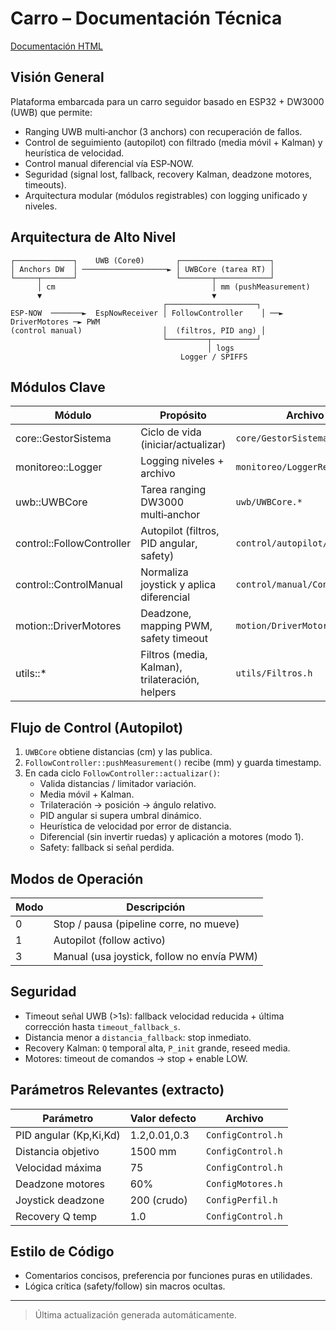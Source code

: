<!-- README principal se sincroniza con docs/index.md -->



# Carro – Documentación Técnica

 [Documentación HTML](Carro/docs/build/html/index.html)

## Visión General
Plataforma embarcada para un carro seguidor basado en ESP32 + DW3000 (UWB) que permite:
- Ranging UWB multi‑anchor (3 anchors) con recuperación de fallos.
- Control de seguimiento (autopilot) con filtrado (media móvil + Kalman) y heurística de velocidad.
- Control manual diferencial vía ESP‑NOW.
- Seguridad (signal lost, fallback, recovery Kalman, deadzone motores, timeouts).
- Arquitectura modular (módulos registrables) con logging unificado y niveles.

## Arquitectura de Alto Nivel
```text
┌─────────────┐    UWB (Core0)       ┌────────────────────┐
│ Anchors DW  │ ───────────────────► │ UWBCore (tarea RT) │
└─────┬───────┘                      └───────┬────────────┘
      │ cm                                   │ mm (pushMeasurement)
      ▼                                      ▼
                                  ┌────────────────────┐
ESP-NOW  ───────►  EspNowReceiver │ FollowController    │ ──► DriverMotores ─► PWM
(control manual)                  │  (filtros, PID ang) │
                                  └─────────┬──────────┘
                                            │ logs
                                      Logger / SPIFFS
```

## Módulos Clave
| Módulo | Propósito | Archivo principal |
|--------|-----------|-------------------|
| core::GestorSistema | Ciclo de vida (iniciar/actualizar) | `core/GestorSistema.*` |
| monitoreo::Logger | Logging niveles + archivo | `monitoreo/LoggerReinicios.*` |
| uwb::UWBCore | Tarea ranging DW3000 multi‑anchor | `uwb/UWBCore.*` |
| control::FollowController | Autopilot (filtros, PID angular, safety) | `control/autopilot/FollowController.*` |
| control::ControlManual | Normaliza joystick y aplica diferencial | `control/manual/ControlManual.*` |
| motion::DriverMotores | Deadzone, mapping PWM, safety timeout | `motion/DriverMotores.*` |
| utils::* | Filtros (media, Kalman), trilateración, helpers | `utils/Filtros.h` |

## Flujo de Control (Autopilot)
1. `UWBCore` obtiene distancias (cm) y las publica.
2. `FollowController::pushMeasurement()` recibe (mm) y guarda timestamp.
3. En cada ciclo `FollowController::actualizar()`:
   - Valida distancias / limitador variación.
   - Media móvil + Kalman.
   - Trilateración -> posición -> ángulo relativo.
   - PID angular si supera umbral dinámico.
   - Heurística de velocidad por error de distancia.
   - Diferencial (sin invertir ruedas) y aplicación a motores (modo 1).
   - Safety: fallback si señal perdida.

## Modos de Operación
| Modo | Descripción |
|------|-------------|
| 0 | Stop / pausa (pipeline corre, no mueve) |
| 1 | Autopilot (follow activo) |
| 3 | Manual (usa joystick, follow no envía PWM) |

## Seguridad
- Timeout señal UWB (>1s): fallback velocidad reducida + última corrección hasta `timeout_fallback_s`.
- Distancia menor a `distancia_fallback`: stop inmediato.
- Recovery Kalman: `Q` temporal alta, `P_init` grande, reseed media.
- Motores: timeout de comandos → stop + enable LOW.

## Parámetros Relevantes (extracto)
| Parámetro | Valor defecto | Archivo |
|-----------|---------------|---------|
| PID angular (Kp,Ki,Kd) | 1.2,0.01,0.3 | `ConfigControl.h` |
| Distancia objetivo | 1500 mm | `ConfigControl.h` |
| Velocidad máxima | 75 | `ConfigControl.h` |
| Deadzone motores | 60% | `ConfigMotores.h` |
| Joystick deadzone | 200 (crudo) | `ConfigPerfil.h` |
| Recovery Q temp | 1.0 | `ConfigControl.h` |

## Estilo de Código
- Comentarios concisos, preferencia por funciones puras en utilidades.
- Lógica crítica (safety/follow) sin macros ocultas.

---
> Última actualización generada automáticamente.

